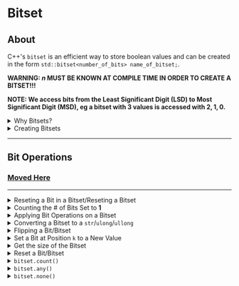 # Bitset

## About

C++'s `bitset` is an efficient way to store boolean values and can be created in the form `std::bitset<number_of_bits> name_of_bitset;`.

**WARNING: $n$ MUST BE KNOWN AT COMPILE TIME IN ORDER TO CREATE A BITSET!!!**

**NOTE: We access bits from the Least Significant Digit (LSD) to Most Significant Digit (MSD), eg a bitset with $3$ values is accessed with $2, 1, 0$.**

<details>
  <summary>Why Bitsets?</summary>

  If we were to store $n$ boolean values, we could do it with a vector or an array:

```cpp
bool arr[n];
vector<bool> arr(n);
```

Unfortunately, storing $n$ booleans in a vector/array takes up $n$ bytes, as for each $arr[i]$ for an index $i$, it takes up $1$ byte per element in the memory. Let's take a look at bitsets, which consume $1$ bit per element in the memory:

```cpp
bitset<16> bits;
```

This is **way more space efficient**. A bitset uses $\lceil \frac{n}{8} \rceil$ bytes to store $n$ boolean values.

</details>

<details>
  <summary>Creating Bitsets</summary>

  A major drawback of C++'s `bitset` is that $n$ **MUST BE KNOWN DURING COMPILE TIME**. Running the following piece of code fails, while the other works:

  ```cpp
// This fails:
int n;
cin >> n;

bitset<n> my_bitset;

// This works:
#define n 16
bitset<n> my_bitset;

// This also works:
bitset<16> my_bitset;
```
</details>

---

## Bit Operations

### [Moved Here](../math/bit-manipulation.md#from=bitset)

---

<details>
  <summary>Reseting a Bit in a Bitset/Reseting a Bitset</summary>


We can reset a bit at the bitset at position $k$ (or the entire bitset) using the following format:

```cpp
// change what is at index 1 from the LSD (least significant digit) to 0
cout << bit.reset(1) << "\n";

// change the entire bitset to 0
cout << bit.reset() << "\n";
```
</details>

<details>
  <summary>Counting the # of Bits Set to <b>1</b></summary>

  ```cpp
std::bitset<10> s;
s[1] = 1;
s[3] = 1;
s[4] = 1;
s[7] = 1;
std::cout << s[4] << "\n"; // 1
std::cout << s[5] << "\n"; // 0

// The count function returns the # of 1 bits in the bitset
std::cout << s.count() << "\n"; // 4
```
</details>

<details>
  <summary>Applying Bit Operations on a Bitset</summary>

Bit operations can be directly applied on bitsets:

```cpp
bitset<10> a, b;
// ...
bitset<10> c = a&b;
bitset<10> d = a|b;
bitset<10> e = a^b;
```

</details>

<details>
  <summary>Converting a Bitset to a <code>str</code>/<code>ulong</code>/<code>ullong</code></summary>

  Assume that we have a bitset `std::bitset<8> b(42)`:

 <details>
  <summary>Converting to a string</summary>

  ```cpp
  std::cout << b.to_string() << "\n";  // 00101010
  std::cout << b.to_string('*') << "\n"; // **1*1*1*
  std::cout << b.to_string('O', 'X') << "\n"; // OOXOXOXO
  ```

</details>

<details>
  <summary>Converting to a unsigned long</summary>

  ```cpp
  cout << b.to_ulong() << "\n"; // 42
  ```

</details>

<details>
  <summary>Converting to a unsigned long long</summary>

  ```cpp
  cout << b.to_ullong() << "\n"; // 42
  ```

</details>

</details>

<details>
  <summary>Flipping a Bit/Bitset</summary>

  <details>
  <summary>Flipping a Bit</summary>

  Assume that we have a bitset:

  ```cpp
  bitset<2> b("01");
  ```

  We can change the bitset to $11$ using `bitset.flip(1)`:

  ```cpp
  b.flip(1); // Flip 0 -> 1 at index 1 (as we go from LSD -> MSD)
  ```
</details>

<details>
  <summary>Flipping a Bitset</summary>

  Assume that we have a bitset:

  ```cpp
  bitset<2> b("01");
  ```

  We can change the bitset to $10$ using `bitset.flip()`:

  ```cpp
  b.flip(); // Flip entire bitset
  ```
</details>
</details>

<details>
<summary>Set a Bit at Position <code>k</code> to a New Value</summary>

We can change our bitset at position $k$ ($0 \leq k < n$) to $0$/$1$.

```cpp
bitset.set(2, 1); // Set bit at position 2 to 1
```

</details>

<details>
<summary>Get the size of the Bitset</summary>

We can get the size of our bitset through the `size()` method.

```cpp
#define N 16

bitset<N> B;
cout << B.size() << "\n"; // This is equal to N
```

</details>

<details>
<summary>Reset a Bit/Bitset</summary>

We can reset a bitset using the `reset` method.

```cpp
bitset.reset(); // reset entire bitset to 0
bitset.reset(1); // reset bit at position 1 to 0 - this is bitset.set(1, 0);
```

</details>

<details>
  <summary><code>bitset.count()</code></summary>

  `bitset.count()`: # of bits set to $1$
</details>

<details>
  <summary><code>bitset.any()</code></summary>

  `bitset.any()`: $true$ if at least $1$ bit set to $1$, otherwise $false$ (This operation is like $arr.empty()$)
</details>

<details>
  <summary><code>bitset.none()</code></summary>

  `bitset.none()`: $true$ if all bits are set to $0$
</details>
